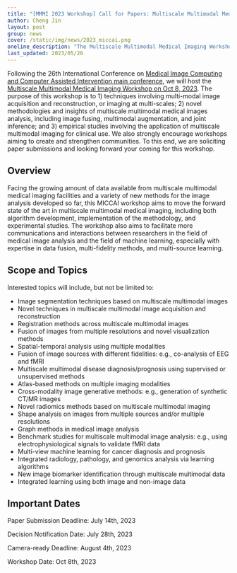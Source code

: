 ```yaml
---
title: "[MMMI 2023 Workshop] Call for Papers: Multiscale Multimodal Medical Imaging Workshop"
author: Cheng Jin
layout: post
group: news
cover: /static/img/news/2023_miccai.png
oneline_description: "The Multiscale Multimodal Medical Imaging Workshop will be held on Oct 8, 2023, following the 26th International Conference on Medical Image Computing and Computer Assisted Intervention main conference. We are now calling for paper submissions."
last_updated: 2023/05/26
---
```


Following the 26th International Conference on [Medical Image Computing and Computer Assisted Intervention main conference](https://conferences.miccai.org/2023/en/), we will host the [Multiscale Multimodal Medical Imaging Workshop on Oct 8, 2023](https://mmmi2023.github.io/). The purpose of this workshop is to 1) techniques involving multi-modal image acquisition and reconstruction, or imaging at multi-scales; 2) novel methodologies and insights of multiscale multimodal medical images analysis, including image fusing, multimodal augmentation, and joint inference; and 3) empirical studies involving the application of multiscale multimodal imaging for clinical use. We also strongly encourage workshops aiming to create and strengthen communities. To this end, we are soliciting paper submissions and looking forward your coming for this workshop.


## **Overview**

Facing the growing amount of data available from multiscale multimodal medical imaging facilities and a variety of new methods for the image analysis developed so far, this MICCAI workshop aims to move the forward state of the art in multiscale multimodal medical imaging, including both algorithm development, implementation of the methodology, and experimental studies. The workshop also aims to facilitate more communications and interactions between researchers in the field of medical image analysis and the field of machine learning, especially with expertise in data fusion, multi-fidelity methods, and multi-source learning.


## **Scope and Topics**

Interested topics will include, but not be limited to:

* Image segmentation techniques based on multiscale multimodal images
* Novel techniques in multiscale multimodal image acquisition and reconstruction
* Registration methods across multiscale multimodal images
* Fusion of images from multiple resolutions and novel visualization methods
* Spatial-temporal analysis using multiple modalities
* Fusion of image sources with different fidelities: e.g., co-analysis of EEG and fMRI
* Multiscale multimodal disease diagnosis/prognosis using supervised or unsupervised methods
* Atlas-based methods on multiple imaging modalities
* Cross-modality image generative methods: e.g., generation of synthetic CT/MR images
* Novel radiomics methods based on multiscale multimodal imaging
* Shape analysis on images from multiple sources and/or multiple resolutions
* Graph methods in medical image analysis
* Benchmark studies for multiscale multimodal image analysis: e.g., using electrophysiological signals to validate fMRI data
* Multi-view machine learning for cancer diagnosis and prognosis
* Integrated radiology, pathology, and genomics analysis via learning algorithms
* New image biomarker identification through multiscale multimodal data
* Integrated learning using both image and non-image data

## **Important Dates**

Paper Submission Deadline: July 14th, 2023

Decision Notification Date: July 28th, 2023

Camera-ready Deadline: August 4th, 2023

Workshop Date: Oct 8th, 2023
